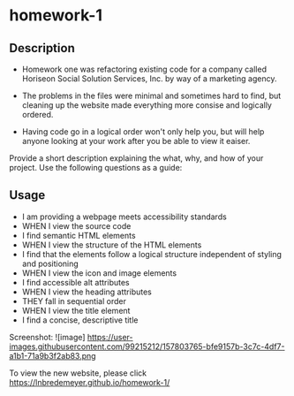 # homework-1

## Description

- Homework one was refactoring existing code for a company called Horiseon Social Solution Services, Inc. by way of a marketing agency.

- The problems in the files were minimal and sometimes hard to find, but cleaning up the website made everything more consise and logically ordered.

- Having code go in a logical order won't only help you, but will help anyone looking at your work after you be able to view it eaiser.

Provide a short description explaining the what, why, and how of your project. Use the following questions as a guide:

## Usage

* I am providing a webpage meets accessibility standards
* WHEN I view the source code
* I find semantic HTML elements
* WHEN I view the structure of the HTML elements
* I find that the elements follow a logical structure independent of styling and positioning
* WHEN I view the icon and image elements
* I find accessible alt attributes
* WHEN I view the heading attributes
* THEY fall in sequential order
* WHEN I view the title element
* I find a concise, descriptive title

Screenshot:
![image] https://user-images.githubusercontent.com/99215212/157803765-bfe9157b-3c7c-4df7-a1b1-71a9b3f2ab83.png

To view the new website, please click https://lnbredemeyer.github.io/homework-1/
```
